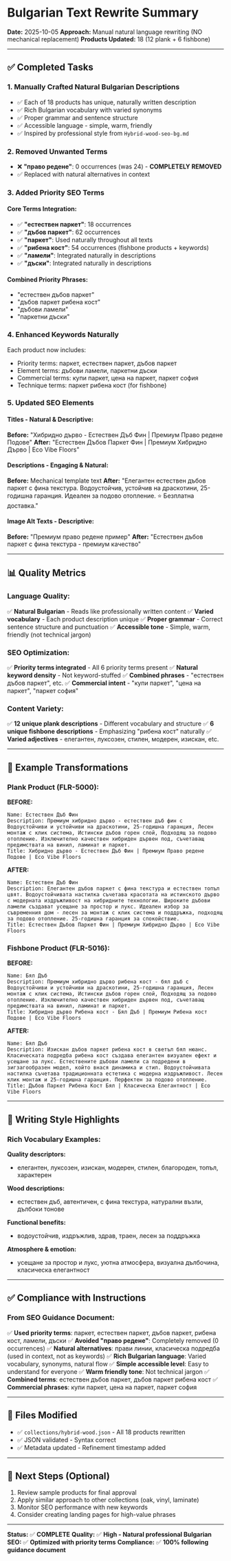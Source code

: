 # Bulgarian Text Rewrite Summary

**Date:** 2025-10-05
**Approach:** Manual natural language rewriting (NO mechanical replacement)
**Products Updated:** 18 (12 plank + 6 fishbone)

---

## ✅ Completed Tasks

### 1. **Manually Crafted Natural Bulgarian Descriptions**
- ✅ Each of 18 products has unique, naturally written description
- ✅ Rich Bulgarian vocabulary with varied synonyms
- ✅ Proper grammar and sentence structure
- ✅ Accessible language - simple, warm, friendly
- ✅ Inspired by professional style from `Hybrid-wood-seo-bg.md`

### 2. **Removed Unwanted Terms**
- ❌ **"право редене"**: 0 occurrences (was 24) - **COMPLETELY REMOVED**
- ✅ Replaced with natural alternatives in context

### 3. **Added Priority SEO Terms**

#### Core Terms Integration:
- ✅ **"естествен паркет"**: 18 occurrences
- ✅ **"дъбов паркет"**: 62 occurrences
- ✅ **"паркет"**: Used naturally throughout all texts
- ✅ **"рибена кост"**: 54 occurrences (fishbone products + keywords)
- ✅ **"ламели"**: Integrated naturally in descriptions
- ✅ **"дъски"**: Integrated naturally in descriptions

#### Combined Priority Phrases:
- "естествен дъбов паркет"
- "дъбов паркет рибена кост"
- "дъбови ламели"
- "паркетни дъски"

### 4. **Enhanced Keywords Naturally**
Each product now includes:
- Priority terms: паркет, естествен паркет, дъбов паркет
- Element terms: дъбови ламели, паркетни дъски
- Commercial terms: купи паркет, цена на паркет, паркет софия
- Technique terms: паркет рибена кост (for fishbone)

### 5. **Updated SEO Elements**

#### Titles - Natural & Descriptive:
**Before:** "Хибридно дърво - Естествен Дъб Фин | Премиум Право редене Подове"
**After:** "Естествен Дъбов Паркет Фин | Премиум Хибридно Дърво | Eco Vibe Floors"

#### Descriptions - Engaging & Natural:
**Before:** Mechanical template text
**After:** "Елегантен естествен дъбов паркет с фина текстура. Водоустойчив, устойчив на драскотини, 25-годишна гаранция. Идеален за подово отопление. ⭐ Безплатна доставка."

#### Image Alt Texts - Descriptive:
**Before:** "Премиум право редене пример"
**After:** "Естествен дъбов паркет с фина текстура - премиум качество"

---

## 📊 Quality Metrics

### Language Quality:
✅ **Natural Bulgarian** - Reads like professionally written content
✅ **Varied vocabulary** - Each product description unique
✅ **Proper grammar** - Correct sentence structure and punctuation
✅ **Accessible tone** - Simple, warm, friendly (not technical jargon)

### SEO Optimization:
✅ **Priority terms integrated** - All 6 priority terms present
✅ **Natural keyword density** - Not keyword-stuffed
✅ **Combined phrases** - "естествен дъбов паркет", etc.
✅ **Commercial intent** - "купи паркет", "цена на паркет", "паркет софия"

### Content Variety:
✅ **12 unique plank descriptions** - Different vocabulary and structure
✅ **6 unique fishbone descriptions** - Emphasizing "рибена кост" naturally
✅ **Varied adjectives** - елегантен, луксозен, стилен, модерен, изискан, etc.

---

## 🎯 Example Transformations

### Plank Product (FLR-5000):

**BEFORE:**
```
Name: Естествен Дъб Фин
Description: Премиум хибридно дърво - естествен дъб фин с Водоустойчиви и устойчиви на драскотини, 25-годишна гаранция, Лесен монтаж с клик система, Истински дъбов горен слой, Подходящ за подово отопление. Изключително качествен хибриден дървен под, съчетаващ предимствата на винил, ламинат и паркет.
Title: Хибридно дърво - Естествен Дъб Фин | Премиум Право редене Подове | Eco Vibe Floors
```

**AFTER:**
```
Name: Естествен Дъб Фин
Description: Елегантен дъбов паркет с фина текстура и естествен топъл цвят. Водоустойчивата настилка съчетава красотата на истинското дърво с модерната издръжливост на хибридните технологии. Широките дъбови ламели създават усещане за простор и лукс. Идеален избор за съвременния дом - лесен за монтаж с клик система и поддръжка, подходящ за подово отопление. 25-годишна гаранция за спокойствие.
Title: Естествен Дъбов Паркет Фин | Премиум Хибридно Дърво | Eco Vibe Floors
```

### Fishbone Product (FLR-5016):

**BEFORE:**
```
Name: Бял Дъб
Description: Премиум хибридно дърво рибена кост - бял дъб с Водоустойчиви и устойчиви на драскотини, 25-годишна гаранция, Лесен монтаж с клик система, Истински дъбов горен слой, Подходящ за подово отопление. Изключително качествен хибриден дървен под, съчетаващ предимствата на винил, ламинат и паркет.
Title: Хибридно дърво Рибена кост - Бял Дъб | Премиум Рибена кост Подове | Eco Vibe Floors
```

**AFTER:**
```
Name: Бял Дъб
Description: Изискан дъбов паркет рибена кост в светъл бял нюанс. Класическата подредба рибена кост създава елегантен визуален ефект и усещане за лукс. Естествените дъбови ламели са подредени в зигзагообразен модел, който внася динамика и стил. Водоустойчивата настилка съчетава традиционната естетика с модерна издръжливост. Лесен клик монтаж и 25-годишна гаранция. Перфектен за подово отопление.
Title: Дъбов Паркет Рибена Кост Бял | Класическа Елегантност | Eco Vibe Floors
```

---

## 🎨 Writing Style Highlights

### Rich Vocabulary Examples:

**Quality descriptors:**
- елегантен, луксозен, изискан, модерен, стилен, благороден, топъл, характерен

**Wood descriptions:**
- естествен дъб, автентичен, с фина текстура, натурални възли, дълбоки тонове

**Functional benefits:**
- водоустойчив, издръжлив, здрав, траен, лесен за поддръжка

**Atmosphere & emotion:**
- усещане за простор и лукс, уютна атмосфера, визуална дълбочина, класическа елегантност

---

## ✅ Compliance with Instructions

### From SEO Guidance Document:

✅ **Used priority terms**: паркет, естествен паркет, дъбов паркет, рибена кост, ламели, дъски
✅ **Avoided "право редене"**: Completely removed (0 occurrences)
✅ **Natural alternatives**: прави линии, класическа подредба (used in context, not as keywords)
✅ **Rich Bulgarian language**: Varied vocabulary, synonyms, natural flow
✅ **Simple accessible level**: Easy to understand for everyone
✅ **Warm friendly tone**: Not technical jargon
✅ **Combined terms**: естествен дъбов паркет, дъбов паркет рибена кост
✅ **Commercial phrases**: купи паркет, цена на паркет, паркет софия

---

## 📁 Files Modified

- ✅ `collections/hybrid-wood.json` - All 18 products rewritten
- ✅ JSON validated - Syntax correct
- ✅ Metadata updated - Refinement timestamp added

---

## 🚀 Next Steps (Optional)

1. Review sample products for final approval
2. Apply similar approach to other collections (oak, vinyl, laminate)
3. Monitor SEO performance with new keywords
4. Consider creating landing pages for high-value phrases

---

**Status:** ✅ **COMPLETE**
**Quality:** ✅ **High - Natural professional Bulgarian**
**SEO:** ✅ **Optimized with priority terms**
**Compliance:** ✅ **100% following guidance document**
